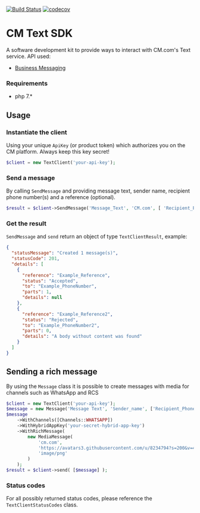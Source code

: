 [![Build Status](https://travis-ci.com/cmdotcom/text-sdk-php.svg?branch=master)](https://travis-ci.com/cmdotcom/text-sdk-php)
[![codecov](https://codecov.io/gh/cmdotcom/text-sdk-php/branch/master/graph/badge.svg)](https://codecov.io/gh/cmdotcom/text-sdk-php)

# CM Text SDK
A software development kit to provide ways to interact with CM.com's Text service. API used:
- [Business Messaging](https://docs.cmtelecom.com/business-messaging/v1.0)


### Requirements

- php 7.*


## Usage

### Instantiate the client
Using your unique `ApiKey` (or product token) which authorizes you on the CM platform. Always keep this key secret!

```php
$client = new TextClient('your-api-key');
```

### Send a message
By calling `SendMessage` and providing message text, sender name, recipient phone number(s) and a reference (optional).

```php
$result = $client->SendMessage('Message_Text', 'CM.com', [ 'Recipient_PhoneNumber' ], 'Your_Reference');
```

### Get the result
`SendMessage` and `send` return an object of type `TextClientResult`, example:

```json
{
  "statusMessage": "Created 1 message(s)",
  "statusCode": 201,
  "details": [
    {
      "reference": "Example_Reference",
      "status": "Accepted",
      "to": "Example_PhoneNumber",
      "parts": 1,
      "details": null
    },
    {
      "reference": "Example_Reference2",
      "status": "Rejected",
      "to": "Example_PhoneNumber2",
      "parts": 0,
      "details": "A body without content was found"
    }
  ]
}
```

## Sending a rich message
By using the `Message` class it is possible to create messages with media for channels such as WhatsApp and RCS
```php
$client = new TextClient('your-api-key');
$message = new Message('Message Text', 'Sender_name', ['Recipient_PhoneNumber']);
$message
    ->WithChannels([Channels::WHATSAPP])
    ->WithHybridAppKey('your-secret-hybrid-app-key')
    ->WithRichMessage(
        new MediaMessage(
            'cm.com',
            'https://avatars3.githubusercontent.com/u/8234794?s=200&v=4',
            'image/png'
        )
    );
$result = $client->send( [$message] );
```

### Status codes
For all possibly returned status codes, please reference the `TextClientStatusCodes` class.